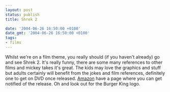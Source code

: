 ```yaml
---
layout: post
status: publish
title: Shrek 2

date: '2004-06-26 16:50:00 +0100'
date_gmt: '2004-06-26 16:50:00 +0100'
tags:
- films
---
```

Whilst we're on a film theme, you really should (if you haven't already) go and see Shrek 2. It's really funny, there are some many references to other films and mickey takes it's great.
The kids may love the graphics and stuff but adults certainly will benefit from the jokes and film references, definitely one to get on DVD once released. <a href="http://www.amazon.co.uk/exec/obidos/ASIN/B0000C47LJ/qid=1090857482/sr=1-2/ref=sr_1_10_2/026-0838169-2499635">Amazon</a> have a page where you can get notified of the release.
Oh and look out for the Burger King logo.
